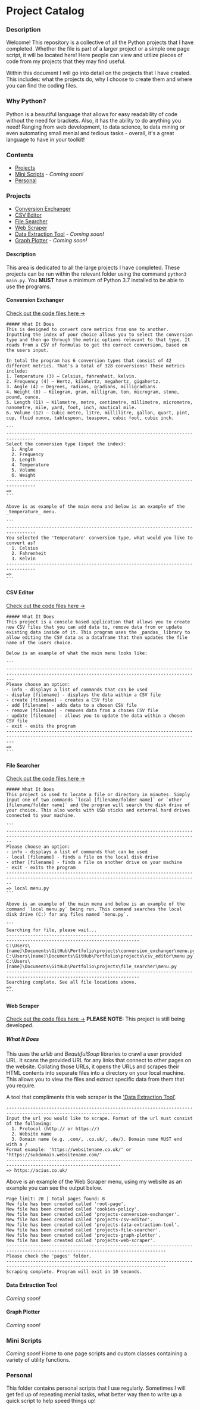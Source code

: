 # Project Catalog

### Description
Welcome! This repository is a collective of all the Python projects that I have completed. Whether the file is part of a larger project or a simple one page script, it will be located here! Here people can view and utilize pieces of code from my projects that they may find useful. 

Within this document I will go into detail on the projects that I have created. This includes: what the projects do, why I choose to create them and where you can find the coding files.

### Why Python?
Python is a beautiful language that allows for easy readability of code without the need for brackets. Also, it has the ability to do anything you need! Ranging from web development, to data science, to data mining or even automating small menial and tedious tasks - overall, it's a great language to have in your toolkit!

### Contents
  * [Projects](#projects)
  * [Mini Scripts](#mini-scripts) - _Coming soon!_
  * [Personal](#personal)

### Projects
  * [Conversion Exchanger](#conversion-exchanger)
  * [CSV Editor](#csv-editor)
  * [File Searcher](#file-searcher)
  * [Web Scraper](#web-scraper)
  * [Data Extraction Tool](#data-extraction-tool) - _Coming soon!_
  * [Graph Plotter](#graph-plotter) - _Coming soon!_

  #### Description
  This area is dedicated to all the large projects I have completed. These projects can be run within the relevant folder using the command `python3 main.py`. You **MUST** have a minimum of Python 3.7 installed to be able to use the programs.

  #### Conversion Exchanger
  [Check out the code files here ->](https://github.com/Achronus/Portfolio/tree/master/projects/conversion_exchanger)

    ##### What It Does
    This is designed to convert core metrics from one to another. Inputting the index of your choice allows you to select the conversion type and then go through the metric options relevant to that type. It reads from a CSV of formulas to get the correct conversion, based on the users input. 
    
    In total the program has 6 conversion types that consist of 42 different metrics. That's a total of 328 conversions! These metrics include:
    1. Temperature (3) – Celsius, fahrenheit, kelvin.
    2. Frequency (4) – Hertz, kilohertz, megahertz, gigahertz.
    3. Angle (4) – Degrees, radians, gradians, milligradians.
    4. Weight (8) – Kilogram, gram, milligram, ton, microgram, stone, pound, ounce.
    5. Length (11) – Kilometre, metre, centimetre, millimetre, micrometre, nanometre, mile, yard, foot, inch, nautical mile.
    6. Volume (12) – Cubic metre, litre, millilitre, gallon, quart, pint, cup, fluid ounce, tablespoon, teaspoon, cubic foot, cubic inch.

    ```
    ---------------------------------------------------------------------------------
    Select the conversion type (input the index):
      1. Angle
      2. Frequency
      3. Length
      4. Temperature
      5. Volume
      6. Weight
    ---------------------------------------------------------------------------------
    =>
    ```

    Above is as example of the main menu and below is an example of the _temperature_ menu.

    ```
    ---------------------------------------------------------------------------------
    You selected the 'Temperature' conversion type, what would you like to convert as?
      1. Celsius
      2. Fahrenheit
      3. Kelvin
    ---------------------------------------------------------------------------------
    =>
    ```

  #### CSV Editor
  [Check out the code files here ->](https://github.com/Achronus/Portfolio/tree/master/projects/csv_editor)

    ##### What It Does
    This project is a console based application that allows you to create new CSV files that you can add data to, remove data from or update existing data inside of it. This program uses the _pandas_ library to allow editing the CSV data as a dataframe that then updates the file name of the users choice.

    Below is an example of what the main menu looks like:

    ```
    -----------------------------------------------------------------------------------------------------------------------------------------------
    Please choose an option:
    - info - displays a list of commands that can be used
    - display [filename] - displays the data within a CSV file
    - create [filename] - creates a CSV file
    - add [filename] - adds data to a chosen CSV file
    - remove [filename] - removes data from a chosen CSV file
    - update [filename] - allows you to update the data within a chosen CSV file
    - exit - exits the program
    -----------------------------------------------------------------------------------------------------------------------------------------------
    =>
    ```

  #### File Searcher
  [Check out the code files here ->](https://github.com/Achronus/Portfolio/tree/master/projects/file_searcher)

    ##### What It Does
    This project is used to locate a file or directory in minutes. Simply input one of two commands `local [filename/folder name]` or `other [filename/folder name]` and the program will search the disk drive of your choice. This also works with USB sticks and external hard drives connected to your machine.

    ```
    ----------------------------------------------------------------------------------------------------------------------------------------------
    Please choose an option:
    - info - displays a list of commands that can be used
    - local [filename] - finds a file on the local disk drive
    - other [filename] - finds a file on another drive on your machine
    - exit - exits the program
    ----------------------------------------------------------------------------------------------------------------------------------------------
    => local menu.py
    ```

    Above is an example of the main menu and below is an example of the command `local menu.py` being run. This command searches the local disk drive (C:) for any files named `menu.py`.

    ```
    Searching for file, please wait...
    ------------------------------------------------------------------------------------------------------------------------
    C:\Users\[name]\Documents\GitHub\Portfolio\projects\conversion_exchanger\menu.py
    C:\Users\[name]\Documents\GitHub\Portfolio\projects\csv_editor\menu.py
    C:\Users\[name]\Documents\GitHub\Portfolio\projects\file_searcher\menu.py
    ------------------------------------------------------------------------------------------------------------------------
    Searching complete. See all file locations above.
    =>
    ```

  #### Web Scraper
  [Check out the code files here ->](https://github.com/Achronus/Portfolio/tree/master/projects/web_scraper)
  **PLEASE NOTE:** This project is still being developed. 

  ##### What It Does
  This uses the _urllib_ and _BeautifulSoup_ libraries to crawl a user provided URL. It scans the provided URL for any links that connect to other pages on the website. Collating those URLs, it opens the URLs and scrapes their HTML contents into separate files into a directory on your local machine. This allows you to view the files and extract specific data from them that you require. 
  
  A tool that compliments this web scraper is the ['Data Extraction Tool'](#data-extraction-tool).

  ```
  -----------------------------------------------------------------------------------------------------------------
  Input the url you would like to scrape. Format of the url must consist of the following:
    1. Protocol (http:// or https://)
    2. Website name
    3. Domain name (e.g. .com/, .co.uk/, .de/). Domain name MUST end with a /
  Format example: 'https://websitename.co.uk/' or 'https://subdomain.websitename.com/'
  -----------------------------------------------------------------------------------------------------------------
  => https://acius.co.uk/
  ```

  Above is an example of the Web Scraper menu, using my website as an example you can see the output below.

  ```
  Page limit: 20 | Total pages found: 8
  New file has been created called 'root-page'.
  New file has been created called 'cookies-policy'.
  New file has been created called 'projects-conversion-exchanger'.
  New file has been created called 'projects-csv-editor'.
  New file has been created called 'projects-data-extraction-tool'.
  New file has been created called 'projects-file-searcher'.
  New file has been created called 'projects-graph-plotter'.
  New file has been created called 'projects-web-scraper'.
  ----------------------------------------------------------------------------------------------------------------------------------
  Please check the 'pages' folder.
  ----------------------------------------------------------------------------------------------------------------------------------
  Scraping complete. Program will exit in 10 seconds.
  ```

  #### Data Extraction Tool
  _Coming soon!_

  #### Graph Plotter
  _Coming soon!_

### Mini Scripts
_Coming soon!_
Home to one page scripts and custom classes containing a variety of utility functions.

### Personal
This folder contains personal scripts that I use regularly. Sometimes I will get fed up of repeating menial tasks, what better way then to write up a quick script to help speed things up!

